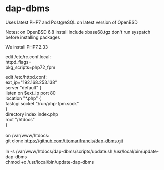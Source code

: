 # dap-dbms
Uses latest PHP7 and PostgreSQL on latest version of OpenBSD

Notes:
on OpenBSD 6.8 install include xbase68.tgz
don't run syspatch before installing packages

We install PHP7.2.33

edit /etc/rc.conf.local:</br>
  httpd_flags=</br>
  pkg_scripts=php72_fpm</br>

edit /etc/httpd.conf:</br>
ext_ip="192.168.253.138"</br>
server "default" {</br>
      listen on $ext_ip port 80</br>
      location "*.php" {</br>
            fastcgi socket "/run/php-fpm.sock"</br>
      }</br>
      directory index index.php</br>
      root "/htdocs"</br>
}</br>
</br>
on /var/www/htdocs:</br>
git clone https://github.com/titomarifrancis/dap-dbms.git</br>
</br>
ln -s /var/www/htdocs/dap-dbms/scripts/update.sh /usr/local/bin/update-dap-dbms</br>
chmod +x /usr/local/bin/update-dap-dbms
